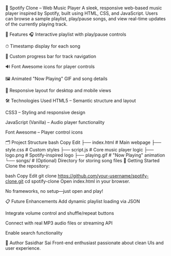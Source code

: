 🎵 Spotify Clone – Web Music Player
A sleek, responsive web-based music player inspired by Spotify, built using HTML, CSS, and JavaScript. Users can browse a sample playlist, play/pause songs, and view real-time updates of the currently playing track.

📌 Features
🎧 Interactive playlist with play/pause controls

⏱ Timestamp display for each song

📂 Custom progress bar for track navigation

🔊 Font Awesome icons for player controls

🖼 Animated "Now Playing" GIF and song details

📱 Responsive layout for desktop and mobile views

🛠️ Technologies Used
HTML5 – Semantic structure and layout

CSS3 – Styling and responsive design

JavaScript (Vanilla) – Audio player functionality

Font Awesome – Player control icons

🗂️ Project Structure
bash
Copy
Edit
├── index.html          # Main webpage
├── style.css           # Custom styles
├── script.js           # Core music player logic
├── logo.png            # Spotify-inspired logo
├── playing.gif         # "Now Playing" animation
└── songs/              # (Optional) Directory for storing song files
🚀 Getting Started
Clone the repository:

bash
Copy
Edit
git clone https://github.com/your-username/spotify-clone.git
cd spotify-clone
Open index.html in your browser.

No frameworks, no setup—just open and play!

📋 Future Enhancements
Add dynamic playlist loading via JSON

Integrate volume control and shuffle/repeat buttons

Connect with real MP3 audio files or streaming API

Enable search functionality

👤 Author
Sasidhar Sai
Front-end enthusiast passionate about clean UIs and user experience.

